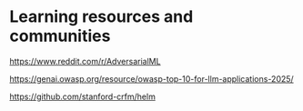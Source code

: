 # Learning resources and communities

https://www.reddit.com/r/AdversarialML

https://genai.owasp.org/resource/owasp-top-10-for-llm-applications-2025/

https://github.com/stanford-crfm/helm
